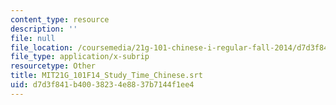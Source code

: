 ```yaml
---
content_type: resource
description: ''
file: null
file_location: /coursemedia/21g-101-chinese-i-regular-fall-2014/d7d3f841b40038234e8837b7144f1ee4_MIT21G_101F14_Study_Time_Chinese.srt
file_type: application/x-subrip
resourcetype: Other
title: MIT21G_101F14_Study_Time_Chinese.srt
uid: d7d3f841-b400-3823-4e88-37b7144f1ee4
---
```

